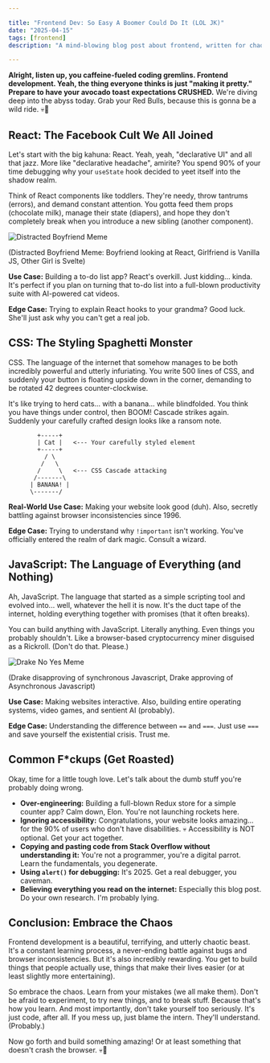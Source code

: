 ```yaml
---

title: "Frontend Dev: So Easy A Boomer Could Do It (LOL JK)"
date: "2025-04-15"
tags: [frontend]
description: "A mind-blowing blog post about frontend, written for chaotic Gen Z engineers."

---
```


**Alright, listen up, you caffeine-fueled coding gremlins. Frontend development. Yeah, the thing everyone thinks is just "making it pretty." Prepare to have your avocado toast expectations CRUSHED.** We're diving deep into the abyss today. Grab your Red Bulls, because this is gonna be a wild ride. 💀🙏

## React: The Facebook Cult We All Joined

Let's start with the big kahuna: React. Yeah, yeah, "declarative UI" and all that jazz. More like "declarative headache", amirite? You spend 90% of your time debugging why your `useState` hook decided to yeet itself into the shadow realm.

Think of React components like toddlers. They're needy, throw tantrums (errors), and demand constant attention. You gotta feed them props (chocolate milk), manage their state (diapers), and hope they don't completely break when you introduce a new sibling (another component).

![Distracted Boyfriend Meme](https://i.kym-cdn.com/entries/icons/original/000/027/475/Screen_Shot_2018-10-25_at_11.02.15_AM.png)

(Distracted Boyfriend Meme: Boyfriend looking at React, Girlfriend is Vanilla JS, Other Girl is Svelte)

**Use Case:** Building a to-do list app? React's overkill. Just kidding... kinda. It's perfect if you plan on turning that to-do list into a full-blown productivity suite with AI-powered cat videos.

**Edge Case:** Trying to explain React hooks to your grandma? Good luck. She'll just ask why you can't get a real job.

## CSS: The Styling Spaghetti Monster

CSS. The language of the internet that somehow manages to be both incredibly powerful and utterly infuriating. You write 500 lines of CSS, and suddenly your button is floating upside down in the corner, demanding to be rotated 42 degrees counter-clockwise.

It's like trying to herd cats… with a banana… while blindfolded. You think you have things under control, then BOOM! Cascade strikes again. Suddenly your carefully crafted design looks like a ransom note.

```
        +-----+
        | Cat |   <--- Your carefully styled element
        +-----+
          / \
         /   \
        /     \   <--- CSS Cascade attacking
       /-------\
      | BANANA! |
      \-------/
```

**Real-World Use Case:** Making your website look good (duh). Also, secretly battling against browser inconsistencies since 1996.

**Edge Case:** Trying to understand why `!important` isn't working. You've officially entered the realm of dark magic. Consult a wizard.

## JavaScript: The Language of Everything (and Nothing)

Ah, JavaScript. The language that started as a simple scripting tool and evolved into... well, whatever the hell it is now. It's the duct tape of the internet, holding everything together with promises (that it often breaks).

You can build anything with JavaScript. Literally anything. Even things you probably shouldn't. Like a browser-based cryptocurrency miner disguised as a Rickroll. (Don't do that. Please.)

![Drake No Yes Meme](https://imgflip.com/s/meme/Drake-Hotline-Bling.jpg)

(Drake disapproving of synchronous Javascript, Drake approving of Asynchronous Javascript)

**Use Case:** Making websites interactive. Also, building entire operating systems, video games, and sentient AI (probably).

**Edge Case:** Understanding the difference between `==` and `===`. Just use `===` and save yourself the existential crisis. Trust me.

## Common F*ckups (Get Roasted)

Okay, time for a little tough love. Let's talk about the dumb stuff you're probably doing wrong.

*   **Over-engineering:** Building a full-blown Redux store for a simple counter app? Calm down, Elon. You're not launching rockets here.
*   **Ignoring accessibility:** Congratulations, your website looks amazing... for the 90% of users who don't have disabilities. 💀 Accessibility is NOT optional. Get your act together.
*   **Copying and pasting code from Stack Overflow without understanding it:** You're not a programmer, you're a digital parrot. Learn the fundamentals, you degenerate.
*   **Using `alert()` for debugging:** It's 2025. Get a real debugger, you caveman.
*   **Believing everything you read on the internet:** Especially this blog post. Do your own research. I'm probably lying.

## Conclusion: Embrace the Chaos

Frontend development is a beautiful, terrifying, and utterly chaotic beast. It's a constant learning process, a never-ending battle against bugs and browser inconsistencies. But it's also incredibly rewarding. You get to build things that people actually use, things that make their lives easier (or at least slightly more entertaining).

So embrace the chaos. Learn from your mistakes (we all make them). Don't be afraid to experiment, to try new things, and to break stuff. Because that's how you learn. And most importantly, don't take yourself too seriously. It's just code, after all. If you mess up, just blame the intern. They'll understand. (Probably.)

Now go forth and build something amazing! Or at least something that doesn't crash the browser. 💀🙏
